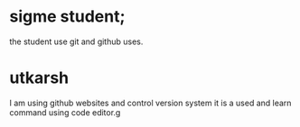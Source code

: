 # sigme student;
  the student use git and github uses.

  # utkarsh
  I am using github websites and control version system 
  it is a used and learn command using code editor.g

